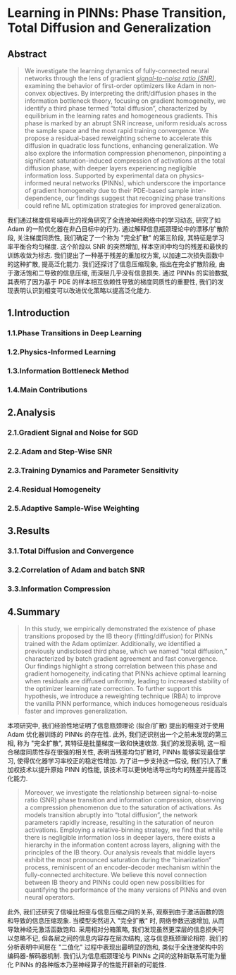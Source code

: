 # Learning in PINNs: Phase Transition, Total Diffusion and Generalization

## Abstract
> We investigate the learning dynamics of fully-connected neural networks through the lens of gradient <u>*signal-to-noise ratio (SNR)*</u>, examining the behavior of first-order optimizers like Adam in non-convex objectives.
> By interpreting the drift/diffusion phases in the information bottleneck theory, focusing on gradient homogeneity, we identify a third phase termed “total diffusion”, characterized by equilibrium in the learning rates and homogeneous gradients.
> This phase is marked by an abrupt SNR increase, uniform residuals across the sample space and the most rapid training convergence.
> We propose a residual-based reweighting scheme to accelerate this diffusion in quadratic loss functions, enhancing generalization.
> We also explore the information compression phenomenon, pinpointing a significant saturation-induced compression of activations at the total diffusion phase, with deeper layers experiencing negligible information loss.
> Supported by experimental data on physics-informed neural networks (PINNs), which underscore the importance of gradient homogeneity due to their PDE-based sample inter-dependence, our findings suggest that recognizing phase transitions could refine ML optimization strategies for improved generalization.

我们通过梯度信号噪声比的视角研究了全连接神经网络中的学习动态, 研究了如 Adam 的一阶优化器在非凸目标中的行为.
通过解释信息瓶颈理论中的漂移/扩散阶段, 关注梯度同质性, 我们确定了一个称为 "完全扩散" 的第三阶段, 其特征是学习率平衡合均匀梯度.
这个阶段以 SNR 的突然增加, 样本空间中均匀的残差和最快的训练收敛为标志.
我们提出了一种基于残差的重加权方案, 以加速二次损失函数中的这种扩散, 提高泛化能力.
我们还探讨了信息压缩现象, 指出在完全扩散阶段, 由于激活饱和二导致的信息压缩, 而深层几乎没有信息损失.
通过 PINNs 的实验数据, 其表明了因为基于 PDE 的样本相互依赖性导致的梯度同质性的重要性, 我们的发现表明认识到相变可以改进优化策略以提高泛化能力.

## 1.Introduction
### 1.1.Phase Transitions in Deep Learning

### 1.2.Physics-Informed Learning

### 1.3.Information Bottleneck Method

### 1.4.Main Contributions

## 2.Analysis
### 2.1.Gradient Signal and Noise for SGD

### 2.2.Adam and Step-Wise SNR

### 2.3.Training Dynamics and Parameter Sensitivity

### 2.4.Residual Homogeneity

### 2.5.Adaptive Sample-Wise Weighting

## 3.Results
### 3.1.Total Diffusion and Convergence

### 3.2.Correlation of Adam and batch SNR

### 3.3.Information Compression

## 4.Summary
> In this study, we empirically demonstrated the existence of phase transitions proposed by the IB theory (fitting/diffusion) for PINNs trained with the Adam optimizer.
> Additionally, we identified a previously undisclosed third phase, which we named “total diffusion,” characterized by batch gradient agreement and fast convergence.
> Our findings highlight a strong correlation between this phase and gradient homogeneity, indicating that PINNs achieve optimal learning when residuals are diffused uniformly, leading to increased stability of the optimizer learning rate correction.
> To further support this hypothesis, we introduce a reweighting technique (RBA) to improve the vanilla PINN performance, which induces homogeneous residuals faster and improves generalization.

本项研究中, 我们经验性地证明了信息瓶颈理论 (拟合/扩散) 提出的相变对于使用 Adam 优化器训练的 PINNs 的存在性.
此外, 我们还识别出一个之前未发现的第三相, 称为 "完全扩散", 其特征是批量梯度一致和快速收敛.
我们的发现表明, 这一相合梯度同质性存在很强的相关性, 表明当残差均匀扩散时, PINNs 能够实现最佳学习, 使得优化器学习率校正的稳定性增加.
为了进一步支持这一假设, 我们引入了重加权技术以提升原始 PINN 的性能, 该技术可以更快地诱导出均匀的残差并提高泛化能力.

> Moreover, we investigate the relationship between signal-to-noise ratio (SNR) phase transition and information compression, observing a compression phenomenon due to the saturation of activations.
> As models transition abruptly into “total diffusion”, the network parameters rapidly increase, resulting in the saturation of neuron activations.
> Employing a relative-binning strategy, we find that while there is negligible information loss in deeper layers, there exists a hierarchy in the information content across layers, aligning with the principles of the IB theory.
> Our analysis reveals that middle layers exhibit the most pronounced saturation during the “binarization” process, reminiscent of an encoder-decoder mechanism within the fully-connected architecture.
> We believe this novel connection between IB theory and PINNs could open new possibilities for quantifying the performance of the many versions of PINNs and even neural operators.

此外, 我们还研究了信噪比相变与信息压缩之间的关系, 观察到由于激活函数的饱和导致的信息压缩现象.
当模型突然进入 "完全扩散" 时, 网络参数迅速增加, 从而导致神经元激活函数饱和.
采用相对分箱策略, 我们发现虽然更深层的信息损失可以忽略不记, 但各层之间的信息内容存在层次结构, 这与信息瓶颈理论相符.
我们的分析表明中间层在 "二值化" 过程中表现出最明显的饱和, 类似于全连接架构中的编码器-解码器机制.
我们认为信息瓶颈理论与 PINNs 之间的这种新联系可能为量化 PINNs 的各种版本乃至神经算子的性能开辟新的可能性.
